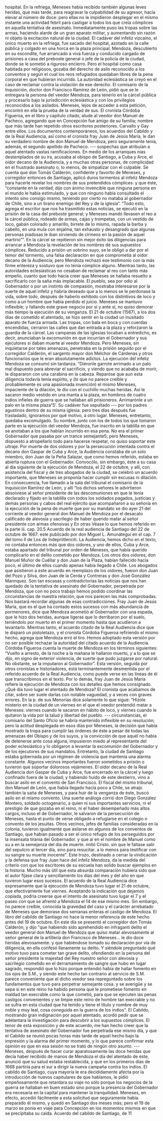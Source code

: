 hospital. En la refriega, Meneses había recibido también algunas leves heridas, que más tarde, para reagravar la culpabilidad de su agresor, hacía elevar al número de doce: pero ellas no le impidieron desplegar en el mismo instante una actividad febril para castigar a todos los que creía cómplices en aquella tentativa de asesinato. Inmediatamente puso las tropas sobre las armas, haciendo alarde de un gran aparato militar, y aumentando sin razón ni objeto la excitación natural de la ciudad. El cadáver del infeliz vizcaíno, el único muerto en la refriega, fue sacado del hospital, azotado en la calle pública y colgado en una horca en la plaza principal. Mendoza, descubierto en su escondite, fue arrancado a viva fuerza y conducido cargado de prisiones a casa del preboste general o jefe de la policía de la ciudad, donde se le sometió a riguroso encierro. Pero el hospital como casa habitada por religiosos, gozaba del derecho de asilo reconocido a los conventos y según el cual los reos refugiados quedaban libres de la pena corporal en que hubieran incurrido. La autoridad eclesiástica se creyó en el caso de reclamar contra la violación de ese derecho. El comisario de la Inquisición, doctor don Francisco Ramírez de León, pidió que se le entregara la persona del veedor Mendoza, para tenerlo en la cárcel pública y procesarlo bajo la jurisdicción eclesiástica y con los privilegios reconocidos a los asilados. Meneses, lejos de acceder a esta petición, encontró en ella la prueba de la verdad de sus. El cronista Córdoba Figueroa, en el libro y capítulo citado, alude al veedor don Manuel de Pacheco, agregando que en Concepción fue amigo de su familia; nombre que más tarde han repetido otros escritores posteriores. Carvallo y Gay entre ellos. Los documentos contemporáneos, los acuerdos del Cabildo y de la Real Audiencia, así como el cronista fray Juan de Jesús María, le dan su verdadero nombre de don Manuel de Mendoza, pero seguramente tenía, además, el segundo apellido de Pacheco. --- sospechas que atribuían a aquel atentado vastas ramificaciones. En medio de los arranques nias destemplados de su ira, acusaba al obispo de Santiago, a Cuba y Arce, el oidor decano de la Audiencia, y a muchas otras personas, de complicidad en el frustrado asesinato o, lo menos, de simpatizar con el culpable. Se cuenta que don Tomás Calderón, confidente y favorito de Meneses, y corregidor entonces de Santiago, aplicó duros tormentos al infeliz Mendoza para hacerle revelar los nombres de sus pretendidos cómplices. y que éste, “constante en la verdad, dijo con ánimo invencible que ninguna persona en el mundo le había estimulado, y que con ninguno había consultado el intento sino consigo mismo, teniendo por cierto no mataba al gobernador de Chile, sino a un tirano enemigo del Rey y de la iglesia“. “Todo esto, agrega el escritor que nos ha trasmitido estas noticias, se ejecutó en la prisión de la casa del preboste general; y Meneses mandó llevasen el reo a la cárcel pública, rodeado de armas, cajas y trompetas, con un vestido de loco, gabán colorado y amarillo, birrete de lo mismo, rapada la barba y cabello, en una mula con enjalma, tan exhausto y desangrado que algunas personas piadosas le iban sirviendo de cirineos en la pasión de aquel martirio””. En la cárcel se repitieron sin mejor éxito las diligencias para arrancar a Mendoza la revelación de los nombres de sus supuestos cómplices. Reducido a prisión un sobrino suyo, se le obligó a dar por el temor del tormento, una falsa declaración en que comprometía al oidor decano de la Audiencia; pero Mendoza rechazó ese testimonio con la más firme entereza y sostuvo que no tenía cómplice alguno. Mientras tanto, las autoridades eclesiásticas no cesaban de reclamar al reo con tanto más empeño, cuanto que todo hacía creer que Meneses se hallaba resuelto a sacrificarlo con la saña más implacable. El pueblo, sea por odio al Gobernador o por un instinto de compasión, mostraba interesarse por la suerte de aquel infeliz y habría deseado que a lo menos se le perdonase la vida, sobre todo, después de haberlo exhibido con los distintivos de loco y como a un hombre que había perdido el juicio. Meneses se mantuvo inflexible; y fallando este grave negocio por sí y ante sí, no quiso demorar más tiempo la ejecución de su venganza. El 21 de octubre (1567), a los dos días de cometido el atentado, se hizo sentir en la ciudad un inusitado aparato de fuerza armada. Las tropas, con bala en boca y con cuerdas encendidas, cerraron las calles que dan entrada a la plaza y reforzaron la guardia de la cárcel. Las campanas de las iglesias tocaban a entredicho, es decir, anunciaban la excomunión en que incurrían el Gobernador y sus ejecutores si daban muerte al veedor Mendoza. Pero Meneses, sin inquietarse por tales amenazas, penetraba en la prisión seguido por el corregidor Calderón, el sargento mayor don Melchor de Cárdenas y otros funcionarios que le eran absolutamente adictos. La ejecución del infeliz Mendoza se consumó sin tardanza. “Diéronle garrote arrimado a un palo mal dispuesto para abreviar el sacrificio, y viendo que no acababa de morir, le dispararon con una carabina en la cabeza. Reparóse que aun esta diligencia todavía tenía espíritu, y (lo que no parece creíble y probablemente es una apasionada invención) el mismo Meneses, impaciente de la dilación, le dio con el cuchillo muchas heridas. Así le sacaron medio vestido en una manta a la plaza, en hombros de cuatro indios infieles de guerra que se hallaban allí prisioneros. Arrimarónle a un palo en la misma plaza”5’. Su cadáver fue sepultado --- por los padres agustinos dentro de su misma iglesia: pero tres días después fue trasladado, ignoramos por qué motivo, a otro lugar. Meneses, entretanto, quedaba excomulgado. Su nombre, junto con los de todos los que tomaron parte en la ejecución del veedor Mendoza, fue inscrito en la tablilla en que se anotaban a los que habían incurrido en esa pena. No era el primer Gobernador que pasaba por un trance semejante5; pero Meneses, dispuesto a atropellarlo todo para hacerse respetar, no quiso soportar este ultraje. Por muerte de dos oidores y por la persecución intentada contra el decano don Gaspar de Cuba y Arce, la Audiencia constaba de un solo miembro, don Juan de la Peña Salazar, que como hemos referido, estaba en abierta ruptura con el Gobernador. Convocólo, sin embargo, éste a su casa al día siguiente de la ejecución de Mendoza, el 22 de octubre, y allí, con asistencia del fiscal y de tres abogados de la ciudad, se celebró un acuerdo importante, que Meneses se proponía hacer cumplir sin excusas ni dilación. En consecuencia, fue llamado a la sala del tribunal el comisario de la Inquisición Ramírez de León, y allí “los dichos señores le advirtieron absoiviese al señor presidente de las descomuniones en que le tenía declarado y fijado en la tablilla con todos los soldados pagados, justicias y demás personas y cabos del real ejército que acompañaron a su señoría en la ejecución de la pena de muerte que por su mandato se dio ayer 21 del corriente al veedor general don Manuel de Mendoza por el desacato calificado de alevosía y sacrilegio de haber querido matar al señor presidente con armas ofensivas y En otras Véase lo que hemos referido en la parte iii. cap. 20.5 Acuerdo de la real audiencia de Santiago del 22 de octubre de 1667: este publicado por don Miguel L. Amunátegui en el cap. 7 del tomo II de Los de Indepriitlenciti. La Audiencia, hemos dicho en el texto, no contaba entonces más que dos oidores, y uno de ellos, Cuba y Arce, estaba apartado del tribunal por orden de Meneses, que había querido complicarlo en el delito cometido por Mendoza. Los otros dos oidores, don Manuel Muñor de Cuéllar y don Juan de la Plaza, habían fallecido hacía poco, el último de ellos cuando apenas había llegado a Chile. Los abogados que asistieron a este acuerdo en reemplazo de los oidores, fueron don Juan del Pozo y Silva, don Juan de la Cerda y Contreras y don José González Mannquez. Son tan escasas y contradictorias las noticias que nos han quedado de la tentativa de asesinato del Gobernador, perpetrada por Mendoza, que con no poco trabajo hemos podido coordinar las circunstancias de nuestra relación, que nos parecen las más comprobadas. Nos bastará recordar algunas de esas contradicciones. Fray Juan de Jesús María, que es el que ha contado estos sucesos con más abundancia de pormenores, dice que Mendoza acometió al Gobernador con una espada, que le hizo dos heridas, aunque ligeras que lo derribaron por el suelo, teniéndolo por muerto en el primer momento hasta que acudieron a levantarlo. Mientras tanto, el acuerdo citado de la Real Audiencia dice que le disparó un pistoletazo, y el cronista Córdoba Figueroa refiriendo el mismo hecho, agrega que Mendoza erró el tiro. Hemos adoptado esta versión por no ser posible rechazar la autoridad del citado acuerdo de la Audiencia. Córdoba Figueroa cuenta la muerte de Mendoza en los términos siguientes: “Vuelto a arresto, de la noche a la mañana le hallaron muerto, y a lo que se dijo, en signo de exterior violencia, de suerte que pudo juzgarse por natural. No obstante, se la imputaron al Gobernador”. Esta versión, seguida por otros cronistas e historiadores, está terminantemente desmentida por el referido acuerdo de la Real Audiencia, como puede verse en las líneas de él que transcribimos en el texto. Por lo demás, fray Juan de Jesús María refiere la ejecución de Mendoza con los detalles que hemos consignado. ¿Qué día tuvo lugar el atentado de Mendoza? El cronista que acabamos de citar, sobre ser suele darlas con notable vaguedad, y a veces con graves errores. En la p. de sus Menorías dice solamente lo que sigue: “Hízole misterio en la ciudad de un viernes en el que el veedor pretendió matar a Meneses: viernes cuando le sacaron en hábito de loco, y viernes cuando le quitaron la vida por la talud y libertad del pueblo. --- circunstancias, el comisario del Santo Oficio se habría mantenido inflexible en su resolución; pero la actitud desplegada en esos días por Meneses, la decisión que había mostrado la tropa para cumplir las órdenes de éste a pesar de todas las amenazas del Obispo y de los suyos, y la convicción de que aquél no había de detenerse ante cosa alguna, impusieron miedo al representante del poder eclesiástico y lo obligaron a levantar la excomunión del Gobernador y de los ejecutores de sus mandatos. Entretanto, la ciudad de Santiago estaba gobernada por un régimen de violencia que mantenía una alarma constante. Algunos vecinos importantes fueron sometidos a prisión o tuvieron que soportar dolorosos vejámenes. El oidor decano de la Real Audiencia don Gaspar de Cuba y Arce, fue encerrado en la cárcel y luego confinado fuera de la ciudad; y habiendo huido de este destierro, vino a buscar asilo en el convento de San Francisco. El fiscal del mismo tribunal, don Manuel de León, que había llegado hacía poco a Chile, se atrajo también la saña de Meneses, y para huir de la venganza de éste, buscó asilo en el mismo convento. Una suerte análoga corrió don Diego González Montero, soldado octogenario, a quien ni sus importantes servicios, ni el prestigio de que gozaba en el reino, ni el haber desempeñado más altos cargos, incluso el de Gobernador, le salvaron de la persecución de Meneses, hasta el punto de verse obligado a refugiarse en el colegio o convento de los jesuitas. Otros vecinos, jefes de familias consideradas en la colonia, tuvieron igualmente que asilarse en algunos de los conventos de Santiago, que habían pasado a ser el único refugio de los perseguidos por la insensata tiranía del Gobernador. y que aí en el nombre de Manuel como su a en la semejanza del día de muerte. imitó Cristo. sin que le faltase salir del sepulcro al tercer día, sino para resucitar. a lo menos para testificar con su sangre su muerte inocente". Este trozo, destinado a cerrar la vindicación y la defensa que fray Juan hace del infeliz Mendoza, da la medida del criterio con que los escritores de su escuela han solido buscar ejemplos en la historia. Mucho más útil que esta absurda comparación hubiera sido que el autor fijase clara y sencillamente los días del mes y del año en que tuvieron lugar esos sucesos. El acuerdo de la Real Audiencia dice expresamente que la ejecución de Mendoza tuvo lugar el 21 de octubre, que efectivamente fue viernes. Aceptando la indicación que dejamos copiada, podría creerse que el intento de asesinato tuvo lugar el 7 y el paseo con que se afrentó a Mendoza el 14 de ese mismo mes. Sin embargo, no parece creíble, conocida la gravedad del caso y el carácter arrebatado de Meneses que demorase dos semanas enteras el castigo de Mendoza. El libro del cabildo de Santiago no hace la menor referencia de este hecho antes del 19 de octubre. En este día se presentó el corregidor don Tomás Calderón, y dijo "que habiendo sido aprehendido en infraganti delito el veedor general don Manuel de Mendoza que quiso matar alevosamente al señor general de la artillería don Francisco de Meneses... le dio doce heridas alevosamente. y que habiéndose tomado su declaración por vía de diligencia, en ella confesó llanamente su delito. Y siéndole preguntado qué motivo tuvo para cometer tan grave delito, ofendiendo en la persona del señor presidente la majestad del Rey nuestro señor con alevosía y sacrilegio cometido en el derramamiento de sangre que hubo en lugar sagrado, respondió que lo hizo porque entendió había de hallar fomento en los ojos de S.M., y siendo este hecho tan contrario al servicio de S.M. parece conveniente que el dicho veedor sea repreguntado sobre los fundamentos que tuvo para perpetrar semejante cosa. y se averigüe y se sepa si en este reino ha habido persona que le prometiese fomento en maldad tan execrable como la que cometió, para que se ejecuten las penas castigos convenientes y se limpie este reino de hombre tan execrable y no se sufra en esta ciudad que ha tenido y tiene el título y nombre de muy noble y muy leal, cosa coneguida en la guerra de los indios". El Cabildo, mostrando gran indignación por aquel atentado, acordó pedir que se adelantara la investigación para descubrir a los supuestos cómplices. El tenor de esta exposición y de este acuerdo, me han hecho creer que la tentativa de asesinato del Gobernador fue perpetrada ese mismo día, y que el Cabildo se reunió pocas horas más tarde de aquel hecho bajo la impresión y la alarma del primer momento, y lo que parece confirmar esta opinión es que en esa sesión no se trató de ningún otro asunto. --- Meneses, después de hacer curar aparatosamente las doce heridas que decía haber recibido de manos de Mendoza el día del atentado de éste, anunció que su salud estaba restablecida, y que en los primeros días de 1668 partiría para el sur a dirigir la nueva campaña contra los indios. El cabildo de Santiago, cuya mayoría le era decididamente afecta por la introducción de nuevos capitulares de que hablamos, le pidió empeñosamente que retardara su viaje no sólo porque los negocios de la guerra se hallaban en buen estado sino porque la presencia del Gobernador era necesaria en la capital para mantener la tranquilidad. Meneses, en efecto, accedió fácilmente a esta solicitud que seguramente había preparado él mismo, y quedó en Santiago dos meses más; pero el 19 de marzo se ponía en viaje para Concepción en los momentos mismos en que se precipitaba su caída. Acuerdo del cabildo de Santiago, de 11
